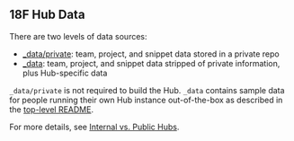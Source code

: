 ## 18F Hub Data

There are two levels of data sources:

* [_data/private](https://github.com/18F/data-private): team, project, and
  snippet data stored in a private repo
* [_data](.): team, project, and snippet data stripped of private information,
  plus Hub-specific data

`_data/private` is not required to build the Hub. `_data` contains sample data
for people running their own Hub instance out-of-the-box as described in the
[top-level README](../README.md).

For more details, see [Internal vs. Public
Hubs](../_doc/internal-vs-public.md).
